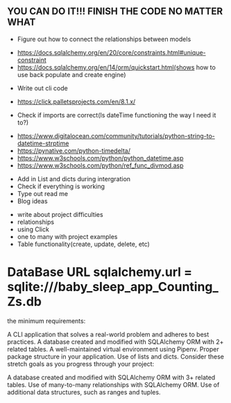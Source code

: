 ## YOU CAN DO IT!!! FINISH THE CODE NO MATTER WHAT
- Figure out how to connect the relationships between models
* https://docs.sqlalchemy.org/en/20/core/constraints.html#unique-constraint
* https://docs.sqlalchemy.org/en/14/orm/quickstart.html(shows how to use back populate and create engine)
- Write out cli code
* https://click.palletsprojects.com/en/8.1.x/
- Check if imports are correct(Is dateTime functioning the way I need it to?)
* https://www.digitalocean.com/community/tutorials/python-string-to-datetime-strptime
* https://pynative.com/python-timedelta/
* https://www.w3schools.com/python/python_datetime.asp
* https://www.w3schools.com/python/ref_func_divmod.asp
- Add in List and dicts during intergration
- Check if everything is working
- Type out read me
- Blog ideas
* write about project difficulties
* relationships
* using Click
* one to many with project examples
* Table functionality(create, update, delete, etc)
# DataBase URL sqlalchemy.url = sqlite:///baby_sleep_app_Counting_Zs.db

the minimum requirements:

A CLI application that solves a real-world problem and adheres to best practices.
A database created and modified with SQLAlchemy ORM with 2+ related tables.
A well-maintained virtual environment using Pipenv.
Proper package structure in your application.
Use of lists and dicts.
Consider these stretch goals as you progress through your project:

A database created and modified with SQLAlchemy ORM with 3+ related tables.
Use of many-to-many relationships with SQLAlchemy ORM.
Use of additional data structures, such as ranges and tuples.





